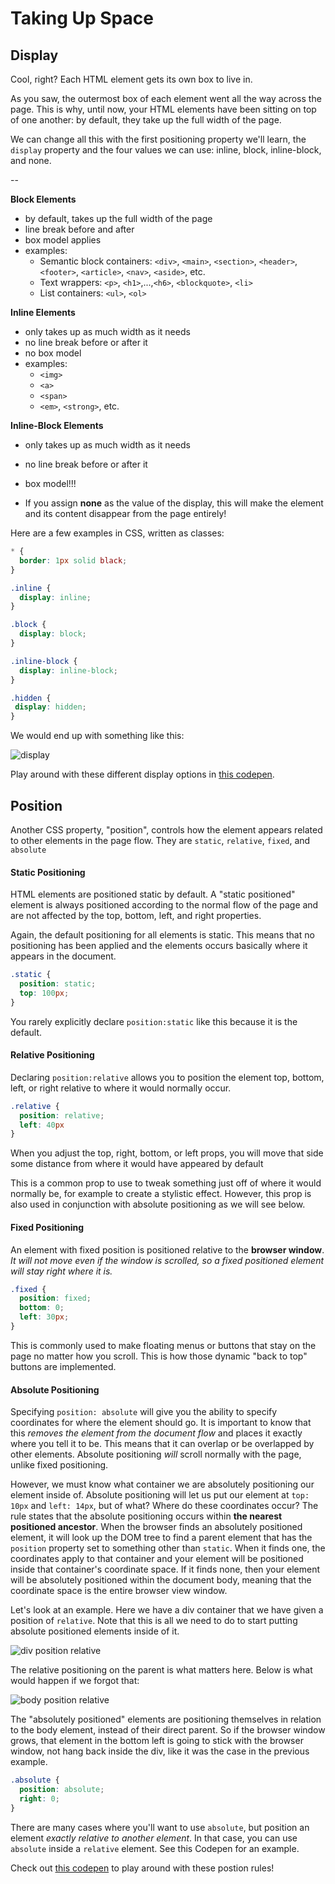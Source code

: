 # Taking Up Space

## Display

Cool, right? Each HTML element gets its own box to live in.

As you saw, the outermost box of each element went all the way across the page. This is why, until now, your HTML elements have been sitting on top of one another: by default, they take up the full width of the page.

We can change all this with the first positioning property we'll learn, the `display` property and the four values we can use: inline, block, inline-block, and none.

--

**Block Elements**
* by default, takes up the full width of the page
* line break before and after
* box model applies
* examples:
  * Semantic block containers: `<div>`, `<main>`, `<section>`, `<header>`, `<footer>`, `<article>`, `<nav>`, `<aside>`, etc.
  * Text wrappers: `<p>`, `<h1>`,...,`<h6>`, `<blockquote>`, `<li>`
  * List containers: `<ul>`, `<ol>`

**Inline Elements**
* only takes up as much width as it needs
* no line break before or after it
* no box model
* examples:
  * `<img>`
  * `<a>`
  * `<span>`
  * `<em>`, `<strong>`, etc.

**Inline-Block Elements**
* only takes up as much width as it needs
* no line break before or after it
* box model!!!

* If you assign **none** as the value of the display, this will make the element and its content disappear from the page entirely!

Here are a few examples in CSS, written as classes:

```css
* {
  border: 1px solid black;
}

.inline {
  display: inline;
}

.block {
  display: block;
}

.inline-block {
  display: inline-block;
}

.hidden {
 display: hidden;
}
```
We would end up with something like this:

![display](https://res.cloudinary.com/daa0gvpyr/image/upload/v1543278655/Screen_Shot_2018-11-26_at_4.29.23_PM_ietkzm.png)

Play around with these different display options in [this codepen](https://codepen.io/taylordarneille/pen/KrBZoZ).

## Position

Another CSS property, "position", controls how the element appears related to other elements in the page flow. They are `static`, `relative`, `fixed`, and `absolute`

#### Static Positioning

HTML elements are positioned static by default. A "static positioned" element is always positioned according to the normal flow of the page and are not affected by the top, bottom, left, and right properties.

Again, the default positioning for all elements is static. This means that no positioning has been applied and the elements occurs basically where it appears in the document.

```css
.static {
  position: static;
  top: 100px;
}
```

You rarely explicitly declare `position:static` like this because it is the default.

#### Relative Positioning

Declaring `position:relative` allows you to position the element top, bottom, left, or right relative to where it would normally occur.

```css
.relative {
  position: relative;
  left: 40px
}
```

When you adjust the top, right, bottom, or left props, you will move that side some distance from where it would have appeared by default

This is a common prop to use to tweak something just off of where it would normally be, for example to create a stylistic effect. However, this prop is also used in conjunction with absolute positioning as we will see below.

#### Fixed Positioning

An element with fixed position is positioned relative to the **browser window**.  _It will not move even if the window is scrolled, so a fixed positioned element will stay right where it is._

```css
.fixed {
  position: fixed;
  bottom: 0;
  left: 30px;
}
```

This is commonly used to make floating menus or buttons that stay on the page no matter how you scroll. This is how those dynamic "back to top" buttons are implemented.

#### Absolute Positioning

Specifying `position: absolute` will give you the ability to specify coordinates for where the element should go. It is important to know that this _removes the element from the document flow_ and places it exactly where you tell it to be. This means that it can overlap or be overlapped by other elements. Absolute positioning _will_ scroll normally with the page, unlike fixed positioning.

However, we must know what container we are absolutely positioning our element inside of. Absolute positioning will let us put our element at `top: 10px` and `left: 14px`, but of what? Where do these coordinates occur? The rule states that the absolute positioning occurs within **the nearest positioned ancestor**. When the browser finds an absolutely positioned element, it will look up the DOM tree to find a parent element that has the `position` property set to something other than `static`. When it finds one, the coordinates apply to that container and your element will be positioned inside that container's coordinate space. If it finds none, then your element will be absolutely positioned within the document body, meaning that the coordinate space is the entire browser view window.

Let's look at an example. Here we have a div container that we have given a position of `relative`. Note that this is all we need to do to start putting absolute positioned elements inside of it.

![div position relative](https://i.imgur.com/LRd7lBy.png)

The relative positioning on the parent is what matters here. Below is what would happen if we forgot that:

![body position relative](https://i.imgur.com/0vGcPFL.png)

The "absolutely positioned" elements are positioning themselves in relation to the body element, instead of their direct parent. So if the browser window grows, that element in the bottom left is going to stick with the browser window, not hang back inside the div, like it was the case in the previous example.

```css
.absolute {
  position: absolute;
  right: 0;
}
```

There are many cases where you'll want to use `absolute`, but position an element _exactly relative to another element_. In that case, you can use `absolute` inside a `relative` element. See this Codepen for an example.

Check out [this codepen](https://codepen.io/taylordarneille/pen/JeBpoo) to play around with these postion rules!
